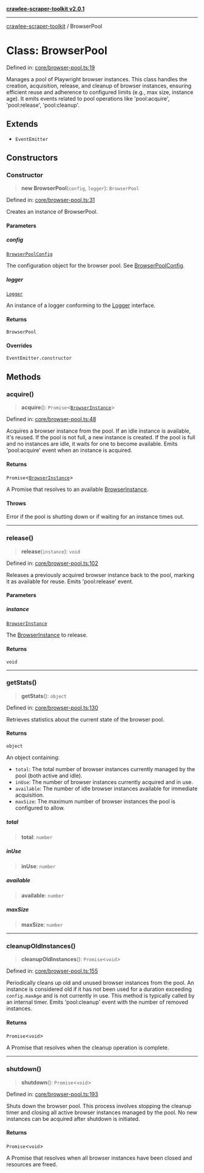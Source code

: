[**crawlee-scraper-toolkit v2.0.1**](../README.md)

***

[crawlee-scraper-toolkit](../globals.md) / BrowserPool

# Class: BrowserPool

Defined in: [core/browser-pool.ts:19](https://github.com/devalexanderdaza/crawlee-scraper-toolkit/blob/main/src/core/browser-pool.ts#L19)

Manages a pool of Playwright browser instances.
This class handles the creation, acquisition, release, and cleanup of browser instances,
ensuring efficient reuse and adherence to configured limits (e.g., max size, instance age).
It emits events related to pool operations like 'pool:acquire', 'pool:release', 'pool:cleanup'.

## Extends

- `EventEmitter`

## Constructors

### Constructor

> **new BrowserPool**(`config`, `logger`): `BrowserPool`

Defined in: [core/browser-pool.ts:31](https://github.com/devalexanderdaza/crawlee-scraper-toolkit/blob/main/src/core/browser-pool.ts#L31)

Creates an instance of BrowserPool.

#### Parameters

##### config

[`BrowserPoolConfig`](../interfaces/BrowserPoolConfig.md)

The configuration object for the browser pool. See [BrowserPoolConfig](../interfaces/BrowserPoolConfig.md).

##### logger

[`Logger`](../-internal-/interfaces/Logger.md)

An instance of a logger conforming to the [Logger](../-internal-/interfaces/Logger.md) interface.

#### Returns

`BrowserPool`

#### Overrides

`EventEmitter.constructor`

## Methods

### acquire()

> **acquire**(): `Promise`\<[`BrowserInstance`](../interfaces/BrowserInstance.md)\>

Defined in: [core/browser-pool.ts:48](https://github.com/devalexanderdaza/crawlee-scraper-toolkit/blob/main/src/core/browser-pool.ts#L48)

Acquires a browser instance from the pool.
If an idle instance is available, it's reused.
If the pool is not full, a new instance is created.
If the pool is full and no instances are idle, it waits for one to become available.
Emits 'pool:acquire' event when an instance is acquired.

#### Returns

`Promise`\<[`BrowserInstance`](../interfaces/BrowserInstance.md)\>

A Promise that resolves to an available [BrowserInstance](../interfaces/BrowserInstance.md).

#### Throws

Error if the pool is shutting down or if waiting for an instance times out.

***

### release()

> **release**(`instance`): `void`

Defined in: [core/browser-pool.ts:102](https://github.com/devalexanderdaza/crawlee-scraper-toolkit/blob/main/src/core/browser-pool.ts#L102)

Releases a previously acquired browser instance back to the pool,
marking it as available for reuse.
Emits 'pool:release' event.

#### Parameters

##### instance

[`BrowserInstance`](../interfaces/BrowserInstance.md)

The [BrowserInstance](../interfaces/BrowserInstance.md) to release.

#### Returns

`void`

***

### getStats()

> **getStats**(): `object`

Defined in: [core/browser-pool.ts:130](https://github.com/devalexanderdaza/crawlee-scraper-toolkit/blob/main/src/core/browser-pool.ts#L130)

Retrieves statistics about the current state of the browser pool.

#### Returns

`object`

An object containing:
 - `total`: The total number of browser instances currently managed by the pool (both active and idle).
 - `inUse`: The number of browser instances currently acquired and in use.
 - `available`: The number of idle browser instances available for immediate acquisition.
 - `maxSize`: The maximum number of browser instances the pool is configured to allow.

##### total

> **total**: `number`

##### inUse

> **inUse**: `number`

##### available

> **available**: `number`

##### maxSize

> **maxSize**: `number`

***

### cleanupOldInstances()

> **cleanupOldInstances**(): `Promise`\<`void`\>

Defined in: [core/browser-pool.ts:155](https://github.com/devalexanderdaza/crawlee-scraper-toolkit/blob/main/src/core/browser-pool.ts#L155)

Periodically cleans up old and unused browser instances from the pool.
An instance is considered old if it has not been used for a duration exceeding
`config.maxAge` and is not currently in use.
This method is typically called by an internal timer.
Emits 'pool:cleanup' event with the number of removed instances.

#### Returns

`Promise`\<`void`\>

A Promise that resolves when the cleanup operation is complete.

***

### shutdown()

> **shutdown**(): `Promise`\<`void`\>

Defined in: [core/browser-pool.ts:193](https://github.com/devalexanderdaza/crawlee-scraper-toolkit/blob/main/src/core/browser-pool.ts#L193)

Shuts down the browser pool.
This process involves stopping the cleanup timer and closing all active browser instances
managed by the pool. No new instances can be acquired after shutdown is initiated.

#### Returns

`Promise`\<`void`\>

A Promise that resolves when all browser instances have been closed and resources are freed.

